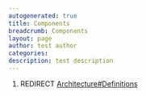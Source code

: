 ```yaml
---
autogenerated: true
title: Components
breadcrumb: Components
layout: page
author: test author
categories: 
description: test description
---
```


1.  REDIRECT [Architecture\#Definitions](Architecture#Definitions "wikilink")

